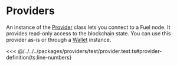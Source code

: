 # Providers

An instance of the [Provider](../../api/Providers/Provider.md) class lets you connect to a Fuel node. It provides read-only access to the blockchain state. You can use this provider as-is or through a [Wallet](../../api/Wallet/Wallet.md) instance.

<<< @/../../../packages/providers/test/provider.test.ts#provider-definition{ts:line-numbers}
